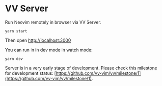 # VV Server

Run Neovim remotely in browser via VV Server:

```
yarn start
```

Then open [http://localhost:3000](http://localhost:3000)

You can run in in dev mode in watch mode:

```
yarn dev
```

Server is in a very early stage of development. Please check this milestone for development status: [https://github.com/vv-vim/vv/milestone/1](https://github.com/vv-vim/vv/milestone/1).
